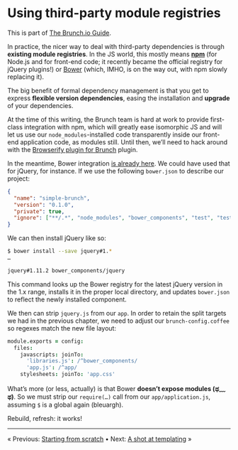 # Using third-party module registries

This is part of [The Brunch.io Guide](../../README.md).

In practice, the nicer way to deal with third-party dependencies is through **existing module registries**.  In the JS world, this mostly means **[npm](https://www.npmjs.com/)** (for Node.js and for front-end code; it recently became the official registry for jQuery plugins!) or [Bower](http://bower.io/) (which, IMHO, is on the way out, with npm slowly replacing it).

The big benefit of formal dependency management is that you get to express **flexible version dependencies**, easing the installation and **upgrade** of your dependencies.

At the time of this writing, the Brunch team is hard at work to provide first-class integration with npm, which will greatly ease isomorphic JS and will let us use our `node_modules`-installed code transparently inside our front-end application code, as modules still.  Until then, we’ll need to hack around with the [Browserify plugin for Brunch](https://www.npmjs.com/package/browserify-brunch) plugin.

In the meantime, Bower integration [is already here](https://github.com/brunch/brunch/blob/stable/docs/faq.md#how-to-use-bower).  We could have used that for jQuery, for instance.  If we use the following `bower.json` to describe our project:

```json
{
  "name": "simple-brunch",
  "version": "0.1.0",
  "private": true,
  "ignore": ["**/.*", "node_modules", "bower_components", "test", "tests"]
}
```

We can then install jQuery like so:

```sh
$ bower install --save jquery#1.*
…

jquery#1.11.2 bower_components/jquery
```

This command looks up the Bower registry for the latest jQuery version in the 1.x range, installs it in the proper local directory, and updates `bower.json` to reflect the newly installed component.

We then can strip `jquery.js` from our `app`.  In order to retain the split targets we had in the previous chapter, we need to adjust our `brunch-config.coffee` so regexes match the new file layout:

```coffeescript
module.exports = config:
  files:
    javascripts: joinTo:
      'libraries.js': /^bower_components/
      'app.js': /^app/
    stylesheets: joinTo: 'app.css'
```

What’s more (or less, actually) is that Bower **doesn’t expose modules (ಥ﹏ಥ)**.  So we must strip our `require(…)` call from our `app/application.js`, assuming `$` is a global again (bleuargh).

Rebuild, refresh: it works!

----

« Previous: [Starting from scratch](chapter04-starting-from-scratch.md) • Next: [A shot at templating](chapter06-a-shot-at-templating.md) »
